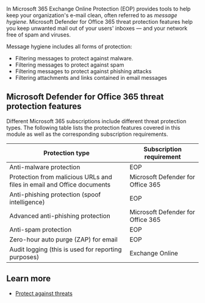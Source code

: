 In Microsoft 365 Exchange Online Protection (EOP) provides tools to help keep your organization's e-mail clean, often referred to as *message hygiene*. Microsoft Defender for Office 365 threat protection features help you keep unwanted mail out of your users' inboxes — and your network free of spam and viruses.

Message hygiene includes all forms of protection:

- Filtering messages to protect against malware.
- Filtering messages to protect against spam
- Filtering messages to protect against phishing attacks
- Filtering attachments and links contained in email messages

## Microsoft Defender for Office 365 threat protection features

Different Microsoft 365 subscriptions include different threat protection types. The following table lists the protection features covered in this module as well as the corresponding subscription requirements.

|Protection type|Subscription requirement|
|-|-|
|Anti-malware protection|EOP|
|Protection from malicious URLs and files in email and Office documents|Microsoft Defender for Office 365|
|Anti-phishing protection (spoof intelligence)|EOP|
|Advanced anti-phishing protection|	Microsoft Defender for Office 365|
|Anti-spam protection|EOP|
|Zero-hour auto purge (ZAP) for email|EOP|
|Audit logging (this is used for reporting purposes)|Exchange Online|

## Learn more

- [Protect against threats](/microsoft-365/security/office-365-security/protect-against-threats?azure-portal=true)
